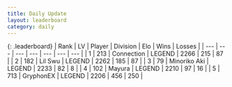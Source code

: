 ```yaml
---
title: Daily Update
layout: leaderboard
category: daily
---
```


{: .leaderboard}
| Rank | LV | Player | Division | Elo | Wins | Losses |
| --- | --- | --- | --- | --- | --- | --- |
| <span data-change="0">1</span> | 213 | <span title="ID: 539711">Connection</span> | LEGEND | <span data-change="0">2266</span> | <span data-change="0">215</span> | <span data-change="0">87</span> |
| <span data-change="0">2</span> | 182 | <span title="ID: 468342">Lil Swu</span> | LEGEND | <span data-change="5">2262</span> | <span data-change="5">185</span> | <span data-change="1">87</span> |
| <span data-change="0">3</span> | 79 | <span title="ID: 456466">Minoriko Aki</span> | LEGEND | <span data-change="-12">2233</span> | <span data-change="0">82</span> | <span data-change="1">8</span> |
| <span data-change="0">4</span> | 102 | <span title="ID: 381526">Mayura</span> | LEGEND | <span data-change="-4">2210</span> | <span data-change="8">97</span> | <span data-change="3">16</span> |
| <span data-change="3">5</span> | 713 | <span title="ID: 315148">GryphonEX</span> | LEGEND | <span data-change="28">2206</span> | <span data-change="19">456</span> | <span data-change="5">250</span> |